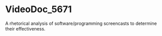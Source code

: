 # VideoDoc_5671
A rhetorical analysis of software/programming screencasts to determine their effectiveness.
